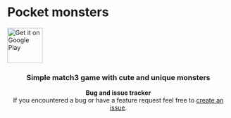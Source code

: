 # Pocket monsters

[<img alt="Get it on Google Play" height="80" src="https://play.google.com/intl/en_us/badges/images/generic/en_badge_web_generic.png">](https://play.google.com/store/apps/details?id=hr.studeeo.creative.pm)

<div align="center">

### Simple match3 game with cute and unique monsters
 
**Bug and issue tracker**  
If you encountered a bug or have a feature request feel free to [create an issue](https://github.com/creativestudeeo/pocketmonsters/issues/new).
</div>
